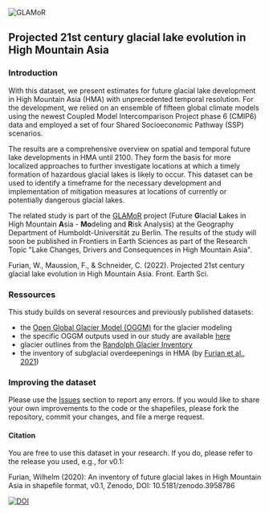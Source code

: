 ![GLAMoR](https://cryo-tools.org/wp-content/uploads/2020/07/GLAMoR-LOGO-400px.png)
## Projected 21st century glacial lake evolution in High Mountain Asia
### Introduction
With this dataset, we present estimates for future glacial lake development 
in High Mountain Asia (HMA) with unprecedented temporal resolution. 
For the development, we relied on an ensemble of fifteen global climate models 
using the newest Coupled Model Intercomparison Project phase 6 (CMIP6) data 
and employed a set of four Shared Socioeconomic Pathway (SSP) scenarios. 

The results are a comprehensive overview on spatial and temporal 
future lake developments in HMA until 2100. They form the basis for 
more localized approaches to further investigate locations 
at which a timely formation of hazardous glacial lakes is likely to occur. 
This dataset can be used to identify a timeframe for the 
necessary development and implementation of mitigation measures at locations
of currently or potentially dangerous glacial lakes. 

The related study is part of the [GLAMoR](https://hu.berlin/glamor) project 
(Future **G**lacial **L**akes in High Mountain **A**sia -
**Mo**deling and **R**isk Analysis) at the Geography Department of 
Humboldt-Universität zu Berlin. The results of the study will soon be published in 
Frontiers in Earth Sciences as part of the Research Topic 
"Lake Changes, Drivers and Consequences in High Mountain Asia".

Furian, W., Maussion, F., & Schneider, C. (2022). 
Projected 21st century glacial lake evolution in High Mountain Asia. 
Front. Earth Sci.

### Ressources
This study builds on several resources and previously published datasets:

- the [Open Global Glacier Model (OGGM)](https.//oggm.org) for the glacier modeling
- the specific OGGM outputs used in our study are available [here](https://cluster.klima.uni-bremen.de/~fmaussion/lt_archive/run_hma_hr_cmip6_v1)
- glacier outlines from the [Randolph Glacier Inventory](https://doi.org/10.7265/N5-RGI-60)
- the inventory of subglacial overdeepenings in HMA (by [Furian et al., 2021](https://doi.org/10.1017/jog.2021.18))

### Improving the dataset
Please use the [Issues](https://github.com/cryotools/glacial-lake-evolution/issues)
section to report any errors. If you would like to share your own improvements to the 
code or the shapefiles, please fork the repository, commit your changes, 
and file a merge request.

#### Citation
You are free to use this dataset in your research. If you do, 
please refer to the release you used, e.g., for v0.1:

Furian, Wilhelm (2020): An inventory of future glacial lakes in 
High Mountain Asia in shapefile format, v0.1, Zenodo, DOI: 10.5181/zenodo.3958786

[![DOI](https://zenodo.org/badge/281966062.svg)](https://zenodo.org/badge/latestdoi/281966062)